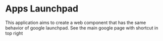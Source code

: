 # Apps Launchpad
This application aims to create a web component that has the same behavior of google launchpad.
See the main google page with shortcut in top right
